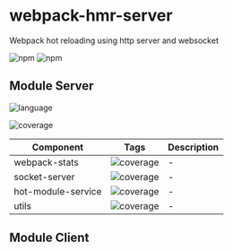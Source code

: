 # webpack-hmr-server
Webpack hot reloading using http server and websocket

![npm](https://img.shields.io/npm/v/webpack-hmr-server)
![npm](https://img.shields.io/npm/dm/webpack-hmr-server)

## Module Server 
![language](https://img.shields.io/badge/language-typescript-blue)

![coverage](https://img.shields.io/badge/coverage-95.45%-green)


| Component | Tags | Description |
| - | - | - |
| webpack-stats | ![coverage](https://img.shields.io/badge/coverage-100%-green) | - |
| socket-server | ![coverage](https://img.shields.io/badge/coverage-96.42%-green) | - |
| hot-module-service | ![coverage](https://img.shields.io/badge/coverage-100%-green) | - |
| utils | ![coverage](https://img.shields.io/badge/coverage-100%-green) | - |

## Module Client


